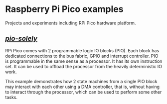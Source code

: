 # Raspberry Pi Pico examples

Projects and experiments including RPi Pico hardware platform.

## [*pio-solely*](./pio-solely)

RPi Pico comes with 2 programmable logic IO blocks (PIO). Each block has dedicated connections
to the bus fabric, GPIO and interrupt controller.
PIO is programmable in the same sense as a processor. 
It has its own instruction set. It can be used to offload the processor from the
heavily deterministic IO work.

This example demonstrates how 2 state machines from a single PIO block may interact
with each other using a DMA controller, that is, without having to interact through the 
processor, which can be used to perform some other tasks.